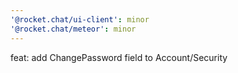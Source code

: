 ```yaml
---
'@rocket.chat/ui-client': minor
'@rocket.chat/meteor': minor
---
```


feat: add ChangePassword field to Account/Security
